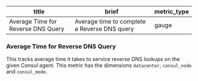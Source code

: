 title | brief | metric_type
------|-------|------------
Average Time for Reverse DNS Query | Average time to complete a Reverse DNS query | gauge

### Average Time for Reverse DNS Query 
This tracks average time it takes to service reverse DNS lookups on the given Consul agent. This metric has the dimensions `datacenter`, `consul_node` and `consul_mode`.